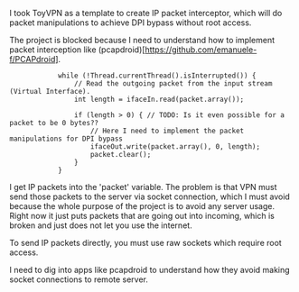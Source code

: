 I took ToyVPN as a template to create IP packet interceptor, which will do packet manipulations to achieve DPI bypass without root access.

The project is blocked because I need to understand how to implement packet interception like (pcapdroid)[https://github.com/emanuele-f/PCAPdroid].
```
            while (!Thread.currentThread().isInterrupted()) {
                // Read the outgoing packet from the input stream (Virtual Interface).
                int length = ifaceIn.read(packet.array());

                if (length > 0) { // TODO: Is it even possible for a packet to be 0 bytes??
                    // Here I need to implement the packet manipulations for DPI bypass
                    ifaceOut.write(packet.array(), 0, length);
                    packet.clear();
                }
            }
``` 
I get IP packets into the 'packet' variable. The problem is that VPN must send those packets to the server via socket connection, which I must avoid because the whole purpose of the project is to avoid any server usage. Right now it just puts packets that are going out into incoming, which is broken and just does not let you use the internet.

To send IP packets directly, you must use raw sockets which require root access.

I need to dig into apps like pcapdroid to understand how they avoid making socket connections to remote server.
